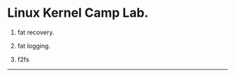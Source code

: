 Linux Kernel Camp Lab.
======================================

1. fat recovery.

2. fat logging.

3. f2fs 

--------------------------------------


